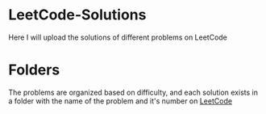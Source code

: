 # LeetCode-Solutions
Here I will upload the solutions of different problems on LeetCode

# Folders
The problems are organized based on difficulty, and each solution exists in a folder with the name of the problem and it's number on [LeetCode](https://www.leetcode.com)
